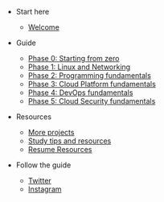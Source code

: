 <!-- docs/_sidebar.md -->

- Start here 
  - [Welcome](/#welcome)

- Guide

  - [Phase 0: Starting from zero](phase0/README.md)
  - [Phase 1: Linux and Networking](phase1/README.md)
  - [Phase 2: Programming fundamentals](phase2/README.md)
  - [Phase 3: Cloud Platform fundamentals](phase3/README.md)
  - [Phase 4: DevOps fundamentals](phase4/README.md)
  - [Phase 5: Cloud Security fundamentals](phase5/README.md)

- Resources

  - [More projects](projects/README.md)
  - [Study tips and resources](resources/readme.md)
  - [Resume Resources](resources/resume-tips.md)

- Follow the guide

  - [Twitter](https://twitter.com/learntocloud)
  - [Instagram](https://instagram.com/learntocloudguide)